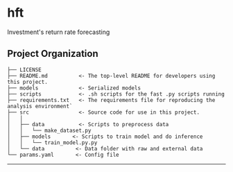 hft
==============================

Investment's return rate forecasting 

Project Organization
------------

    ├── LICENSE
    ├── README.md          <- The top-level README for developers using this project.
    ├── models             <- Serialized models
    ├── scripts            <- .sh scripts for the fast .py scripts running
    ├── requirements.txt   <- The requirements file for reproducing the analysis environment`
    ├── src                <- Source code for use in this project.
    │   │
    │   ├── data           <- Scripts to preprocess data
    │   │   └── make_dataset.py
    │   ├── models       <- Scripts to train model and do inference
    │   │   └── train_model.py.py
    │   └── data          <- Data folder with raw and external data
    └── params.yaml       <- Config file

--------
